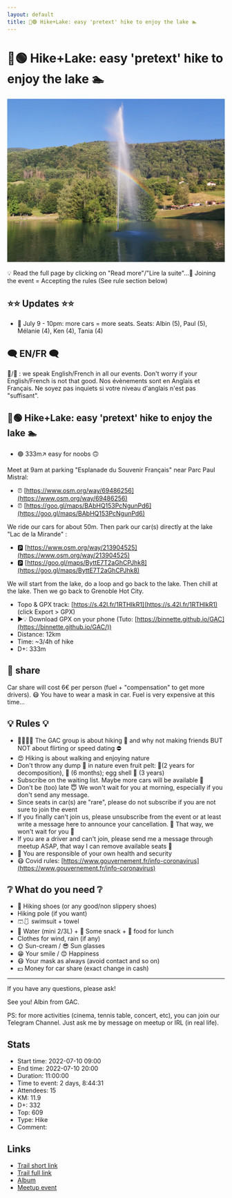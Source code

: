 ```yaml
---
layout: default
title: 🥾🟢 Hike+Lake: easy 'pretext' hike to enjoy the lake 🏊️
---
```


# 🥾🟢 Hike+Lake: easy 'pretext' hike to enjoy the lake 🏊️

![2022-07-10](../img/orig/2022-07-10.jpg)

💡 Read the full page by clicking on "Read more"/"Lire la suite"...💜
Joining the event = Accepting the rules (See rule section below)

##  ⭐⭐ Updates ⭐⭐ 

* 📅 July 9 - 10pm: more cars = more seats. Seats: Albin (5), Paul (5), Mélanie (4), Ken (4), Tania (4)

##  🗨️ EN/FR 🗨️ 
🦅/🐓 : we speak English/French in all our events. Don't worry if your English/French is not that good. Nos évènements sont en Anglais et Français. Ne soyez pas inquiets si votre niveau d'anglais n'est pas "suffisant".

##  🥾🟢 Hike+Lake: easy 'pretext' hike to enjoy the lake 🏊️ 

* 🟢 333m↗ easy for noobs 🙃

Meet at 9am at parking "Esplanade du Souvenir Français" near Parc Paul Mistral:

* ⏰ [https://www.osm.org/way/69486256](https://www.osm.org/way/69486256)
* ⏰ [https://goo.gl/maps/BAbHQ153PcNgunPd6](https://goo.gl/maps/BAbHQ153PcNgunPd6)

We ride our cars for about 50m. Then park our car(s) directly at the lake "Lac de la Mirande" :

* 🅿️ [https://www.osm.org/way/213904525](https://www.osm.org/way/213904525)
* 🅿️ [https://goo.gl/maps/ByttE7T2aGhCPJhk8](https://goo.gl/maps/ByttE7T2aGhCPJhk8)

We will start from the lake, do a loop and go back to the lake. Then chill at the lake. Then we go back to Grenoble Hot City.

* Topo & GPX track: [https://s.42l.fr/1RTHIkR1](https://s.42l.fr/1RTHIkR1) (click Export > GPX)
* ▶💡 Download GPX on your phone (Tuto: [https://binnette.github.io/GAC](https://binnette.github.io/GAC/))
* Distance: 12km
* Time: \~3/4h of hike
* D+: 333m

##  🚗 share 
Car share will cost 6€ per person (fuel + "compensation" to get more drivers). 😷 You have to wear a mask in car. Fuel is very expensive at this time...

##  💡 Rules 💡 

* 🚶‍♀️🚶‍♂️ The GAC group is about hiking 🥾 and why not making friends BUT NOT about flirting or speed dating ⛔
* 😍 Hiking is about walking and enjoying nature
* Don't throw any dump 🚮 in nature even fruit pelt: 🍌(2 years for decomposition), 🍊 (6 months); egg shell 🥚 (3 years)
* Subscribe on the waiting list. Maybe more cars will be available 🚗
* Don't be (too) late 😇 We won't wait for you at morning, especially if you don't send any message.
* Since seats in car(s) are "rare", please do not subscribe if you are not sure to join the event
* If you finally can't join us, please unsubscribe from the event or at least write a message here to announce your cancellation. 💜 That way, we won't wait for you 💜
* If you are a driver and can't join, please send me a message through meetup ASAP, that way I can remove available seats 🚗
* 💟 You are responsible of your own health and security
* 😷 Covid rules: [https://www.gouvernement.fr/info-coronavirus](https://www.gouvernement.fr/info-coronavirus)

##  ❔ What do you need ❔ 

* 🥾 Hiking shoes (or any good/non slippery shoes)
* Hiking pole (if you want)
* 🩳🩱 swimsuit + towel
* 🧃 Water (mini 2/3L) + 🍫 Some snack + 🥗 food for lunch
* Clothes for wind, rain (if any)
* 🌞 Sun-cream / 😎 Sun glasses
* 😁 Your smile / 😊 Happiness
* 😷 Your mask as always (avoid contact and so on)
* 💵 Money for car share (exact change in cash)

***

If you have any questions, please ask!

See you! Albin from GAC.

PS: for more activities (cinema, tennis table, concert, etc), you can join our Telegram Channel. Just ask me by message on meetup or IRL (in real life).

## Stats

- Start time: 2022-07-10 09:00
- End time: 2022-07-10 20:00
- Duration: 11:00:00
- Time to event: 2 days, 8:44:31
- Attendees: 15
- KM: 11.9
- D+: 332
- Top: 609
- Type: Hike
- Comment: 

## Links

- [Trail short link](https://s.42l.fr/1RTHIkR1)
- [Trail full link]()
- [Album](https://binnette.github.io/GacImg2022/2022-07-10-🥾🟢-HikeLake-easy-pretext-hike-to-enjoy-the-lake-🏊️.html)
- [Meetup event](https://www.meetup.com/grenoble-adventure-club-english-french/events/287047516/)
